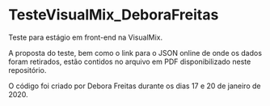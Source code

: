# TesteVisualMix_DeboraFreitas
Teste para estágio em front-end na VisualMix.

A proposta do teste, bem como o link para o JSON online de onde os dados foram retirados, estão contidos no arquivo em PDF disponibilizado neste repositório.

O código foi criado por Debora Freitas durante os dias 17 e 20 de janeiro de 2020.
